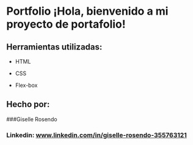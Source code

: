 # Portfolio ¡Hola, bienvenido a mi proyecto de portafolio!
  
## Herramientas utilizadas:

* HTML

* CSS

* Flex-box

## Hecho por:

###Giselle Rosendo 

### Linkedin: www.linkedin.com/in/giselle-rosendo-355763121

